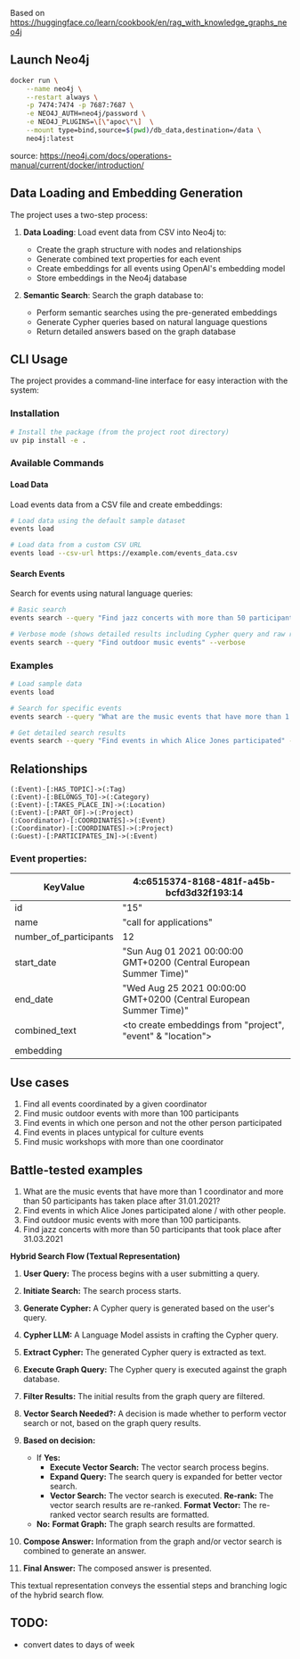 Based on https://huggingface.co/learn/cookbook/en/rag_with_knowledge_graphs_neo4j

## Launch Neo4j

```bash
docker run \
    --name neo4j \
    --restart always \
    -p 7474:7474 -p 7687:7687 \
    -e NEO4J_AUTH=neo4j/password \
    -e NEO4J_PLUGINS=\[\"apoc\"\]  \
    --mount type=bind,source=$(pwd)/db_data,destination=/data \
    neo4j:latest
```
source: https://neo4j.com/docs/operations-manual/current/docker/introduction/

## Data Loading and Embedding Generation

The project uses a two-step process:

1. **Data Loading**: Load event data from CSV into Neo4j to:
   - Create the graph structure with nodes and relationships
   - Generate combined text properties for each event
   - Create embeddings for all events using OpenAI's embedding model
   - Store embeddings in the Neo4j database

2. **Semantic Search**: Search the graph database to:
   - Perform semantic searches using the pre-generated embeddings
   - Generate Cypher queries based on natural language questions
   - Return detailed answers based on the graph database

## CLI Usage

The project provides a command-line interface for easy interaction with the system:

### Installation

```bash
# Install the package (from the project root directory)
uv pip install -e .
```

### Available Commands

#### Load Data

Load events data from a CSV file and create embeddings:

```bash
# Load data using the default sample dataset
events load

# Load data from a custom CSV URL
events load --csv-url https://example.com/events_data.csv
```

#### Search Events

Search for events using natural language queries:

```bash
# Basic search
events search --query "Find jazz concerts with more than 50 participants"

# Verbose mode (shows detailed results including Cypher query and raw results)
events search --query "Find outdoor music events" --verbose
```

### Examples

```bash
# Load sample data
events load

# Search for specific events
events search --query "What are the music events that have more than 1 coordinator and more than 50 participants?"

# Get detailed search results
events search --query "Find events in which Alice Jones participated" --verbose
```

## Relationships

```
(:Event)-[:HAS_TOPIC]->(:Tag)
(:Event)-[:BELONGS_TO]->(:Category)
(:Event)-[:TAKES_PLACE_IN]->(:Location)
(:Event)-[:PART_OF]->(:Project)
(:Coordinator)-[:COORDINATES]->(:Event)
(:Coordinator)-[:COORDINATES]->(:Project)
(:Guest)-[:PARTICIPATES_IN]->(:Event)
```
### Event properties:

| KeyValue <id> | 4:c6515374-8168-481f-a45b-bcfd3d32f193:14 |
|---------------|------------------------------------------|
| id | "15" |
| name | "call for applications" |
| number_of_participants | 12 |
| start_date | "Sun Aug 01 2021 00:00:00 GMT+0200 (Central European Summer Time)" |
| end_date | "Wed Aug 25 2021 00:00:00 GMT+0200 (Central European Summer Time)" |
| combined_text | <to create embeddings from "project", "event" & "location"> |
| embedding | <actual embedding> |

## Use cases

1. Find all events coordinated by a given coordinator
2. Find music outdoor events with more than 100 participants 
3. Find events in which one person and not the other person participated
4. Find events in places untypical for culture events
5. Find music workshops with more than one coordinator

## Battle-tested examples

1. What are the music events that have more than 1 coordinator and more than 50 participants has taken place after 31.01.2021?
2. Find events in which Alice Jones participated alone / with other people.
3. Find outdoor music events with more than 100 participants.
4. Find jazz concerts with more than 50 participants that took place after 31.03.2021

**Hybrid Search Flow (Textual Representation)**

1.  **User Query:** The process begins with a user submitting a query.
2.  **Initiate Search:** The search process starts.
3.  **Generate Cypher:** A Cypher query is generated based on the user's query.
4.  **Cypher LLM:** A Language Model assists in crafting the Cypher query.
5.  **Extract Cypher:** The generated Cypher query is extracted as text.
6.  **Execute Graph Query:** The Cypher query is executed against the graph database.
7.  **Filter Results:** The initial results from the graph query are filtered.
8.  **Vector Search Needed?:** A decision is made whether to perform vector search or not, based on the graph query results.

9. **Based on decision:**

    *   If **Yes:**
        * **Execute Vector Search:** The vector search process begins.
        * **Expand Query:** The search query is expanded for better vector search.
        * **Vector Search:** The vector search is executed.
        **Re-rank:** The vector search results are re-ranked.
        **Format Vector:** The re-ranked vector search results are formatted.
    *   **No:**
        **Format Graph:** The graph search results are formatted.

10.  **Compose Answer:** Information from the graph and/or vector search is combined to generate an answer.
11. **Final Answer:** The composed answer is presented.

This textual representation conveys the essential steps and branching logic of the hybrid search flow.

## TODO: 
- convert dates to days of week